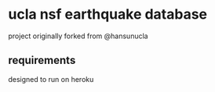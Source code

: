 # ucla nsf earthquake database
project originally forked from @hansunucla
## requirements

designed to run on heroku